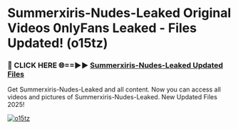 # Summerxiris-Nudes-Leaked Original Videos 0nlyFans Leaked - Files Updated! (o15tz)

<h3>🔴 CLICK HERE 🌐==►► <a href="https://tinyurl.com/yc6ubb5a" rel="nofollow">Summerxiris-Nudes-Leaked Updated Files</a></h3>

Get Summerxiris-Nudes-Leaked and all content. Now you can access all videos and pictures of Summerxiris-Nudes-Leaked. New Updated Files 2025!

[![o15tz](https://i.imgur.com/7eu0CRL.gif)](https://tinyurl.com/yc6ubb5a)
